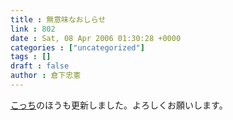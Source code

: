 ```yaml
---
title : 無意味なおしらせ
link : 802
date : Sat, 08 Apr 2006 01:30:28 +0000
categories : ["uncategorized"]
tags : []
draft : false
author : 倉下忠憲
---
```


<A HREF="https://rashita.net/blog/2006/04/post_11.html" TARGET="_blank">こっち</A>のほうも更新しました。よろしくお願いします。<br><br>
